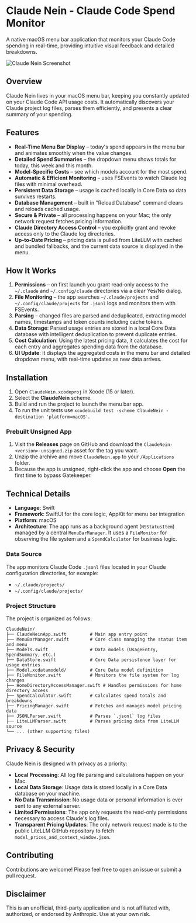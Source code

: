 # Claude Nein - Claude Code Spend Monitor

A native macOS menu bar application that monitors your Claude Code spending in real-time, providing intuitive visual feedback and detailed breakdowns.

![Claude Nein Screenshot](...)

## Overview

Claude Nein lives in your macOS menu bar, keeping you constantly updated on your Claude Code API usage costs. It automatically discovers your Claude project log files, parses them efficiently, and presents a clear summary of your spending.

## Features

- **Real-Time Menu Bar Display** – today's spend appears in the menu bar and animates smoothly when the value changes.
- **Detailed Spend Summaries** – the dropdown menu shows totals for today, this week and this month.
- **Model‑Specific Costs** – see which models account for the most spend.
- **Automatic & Efficient Monitoring** – uses FSEvents to watch Claude log files with minimal overhead.
- **Persistent Data Storage** – usage is cached locally in Core Data so data survives restarts.
- **Database Management** – built in "Reload Database" command clears and reloads cached usage.
- **Secure & Private** – all processing happens on your Mac; the only network request fetches pricing information.
- **Claude Directory Access Control** – you explicitly grant and revoke access only to the Claude log directories.
- **Up‑to‑Date Pricing** – pricing data is pulled from LiteLLM with cached and bundled fallbacks, and the current data source is displayed in the menu.

## How It Works

1.  **Permissions** – on first launch you grant read‑only access to the `~/.claude` and `~/.config/claude` directories via a clear Yes/No dialog.
2.  **File Monitoring** – the app searches `~/.claude/projects` and `~/.config/claude/projects` for `.jsonl` logs and monitors them with FSEvents.
3.  **Parsing** – changed files are parsed and deduplicated, extracting model names, timestamps and token counts including cache tokens.
4.  **Data Storage**: Parsed usage entries are stored in a local Core Data database with intelligent deduplication to prevent duplicate entries.
5.  **Cost Calculation**: Using the latest pricing data, it calculates the cost for each entry and aggregates spending data from the database.
6.  **UI Update**: It displays the aggregated costs in the menu bar and detailed dropdown menu, with real-time updates as new data arrives.

## Installation

1. Open `ClaudeNein.xcodeproj` in Xcode (15 or later).
2. Select the **ClaudeNein** scheme.
3. Build and run the project to launch the menu bar app.
4. To run the unit tests use `xcodebuild test -scheme ClaudeNein -destination 'platform=macOS'`.

### Prebuilt Unsigned App

1. Visit the **Releases** page on GitHub and download the `ClaudeNein-<version>-unsigned.zip` asset for the tag you want.
2. Unzip the archive and move `ClaudeNein.app` to your `/Applications` folder.
3. Because the app is unsigned, right-click the app and choose **Open** the first time to bypass Gatekeeper.

## Technical Details

-   **Language**: Swift
-   **Framework**: SwiftUI for the core logic, AppKit for menu bar integration
-   **Platform**: macOS
-   **Architecture**: The app runs as a background agent (`NSStatusItem`) managed by a central `MenuBarManager`. It uses a `FileMonitor` for observing the file system and a `SpendCalculator` for business logic.

### Data Source

The app monitors Claude Code `.jsonl` files located in your Claude configuration directories, for example:

- `~/.claude/projects/`
- `~/.config/claude/projects/`

### Project Structure

The project is organized as follows:

```
ClaudeNein/
├── ClaudeNeinApp.swift         # Main app entry point
├── MenuBarManager.swift        # Core class managing the status item and menu
├── Models.swift                # Data models (UsageEntry, SpendSummary, etc.)
├── DataStore.swift             # Core Data persistence layer for usage entries
├── Model.xcdatamodeld/         # Core Data model definition
├── FileMonitor.swift           # Monitors the file system for log changes
├── HomeDirectoryAccessManager.swift # Handles permissions for home directory access
├── SpendCalculator.swift       # Calculates spend totals and breakdowns
├── PricingManager.swift        # Fetches and manages model pricing data
├── JSONLParser.swift           # Parses `.jsonl` log files
├── LiteLLMParser.swift         # Parses pricing data from LiteLLM source
└── ... (other supporting files)
```

## Privacy & Security

Claude Nein is designed with privacy as a priority:

-   **Local Processing**: All log file parsing and calculations happen on your Mac.
-   **Local Data Storage**: Usage data is stored locally in a Core Data database on your machine.
-   **No Data Transmission**: No usage data or personal information is ever sent to any external server.
-   **Limited Permissions**: The app only requests the read-only permissions necessary to access Claude's log files.
-   **Transparent Pricing Updates**: The only network request made is to the public LiteLLM GitHub repository to fetch `model_prices_and_context_window.json`.

## Contributing

Contributions are welcome! Please feel free to open an issue or submit a pull request.

## Disclaimer

This is an unofficial, third-party application and is not affiliated with, authorized, or endorsed by Anthropic. Use at your own risk.
